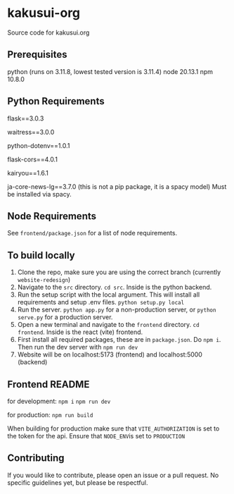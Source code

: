 # kakusui-org
Source code for kakusui.org

## Prerequisites
python (runs on 3.11.8, lowest tested version is 3.11.4)
node 20.13.1
npm 10.8.0

## Python Requirements
flask==3.0.3

waitress==3.0.0

python-dotenv==1.0.1

flask-cors==4.0.1

kairyou==1.6.1

ja-core-news-lg==3.7.0 (this is not a pip package, it is a spacy model) Must be installed via spacy.

## Node Requirements
See `frontend/package.json` for a list of node requirements.

## To build locally
1. Clone the repo, make sure you are using the correct branch (currently `website-redesign`)
2. Navigate to the `src` directory. `cd src`. Inside is the python backend.
3. Run the setup script with the local argument. This will install all requirements and setup .env files. `python setup.py local`
4. Run the server. `python app.py` for a non-production server, or `python serve.py` for a production server.
5. Open a new terminal and navigate to the `frontend` directory. `cd frontend`. Inside is the react (vite) frontend.
6. First install all required packages, these are in `package.json`. Do `npm i`. Then run the dev server with `npm run dev`
7. Website will be on localhost:5173 (frontend) and localhost:5000 (backend)

## Frontend README
for development:
`npm i`
`npm run dev`

for production:
`npm run build`

When building for production make sure that `VITE_AUTHORIZATION` is set to the token for the api.
Ensure that `NODE_ENV`is set to `PRODUCTION`

## Contributing
If you would like to contribute, please open an issue or a pull request. No specific guidelines yet, but please be respectful.